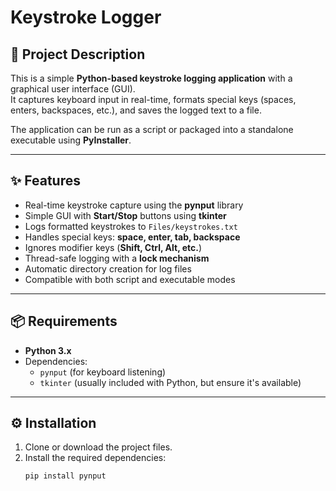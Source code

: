 # Keystroke Logger

## 📖 Project Description
This is a simple **Python-based keystroke logging application** with a graphical user interface (GUI).  
It captures keyboard input in real-time, formats special keys (spaces, enters, backspaces, etc.), and saves the logged text to a file.  

The application can be run as a script or packaged into a standalone executable using **PyInstaller**.

---

## ✨ Features
- Real-time keystroke capture using the **pynput** library  
- Simple GUI with **Start/Stop** buttons using **tkinter**  
- Logs formatted keystrokes to `Files/keystrokes.txt`  
- Handles special keys: **space, enter, tab, backspace**  
- Ignores modifier keys (**Shift, Ctrl, Alt, etc.**)  
- Thread-safe logging with a **lock mechanism**  
- Automatic directory creation for log files  
- Compatible with both script and executable modes  

---

## 📦 Requirements
- **Python 3.x**  
- Dependencies:  
  - `pynput` (for keyboard listening)  
  - `tkinter` (usually included with Python, but ensure it's available)  

---

## ⚙️ Installation
1. Clone or download the project files.  
2. Install the required dependencies:
   ```bash
   pip install pynput
